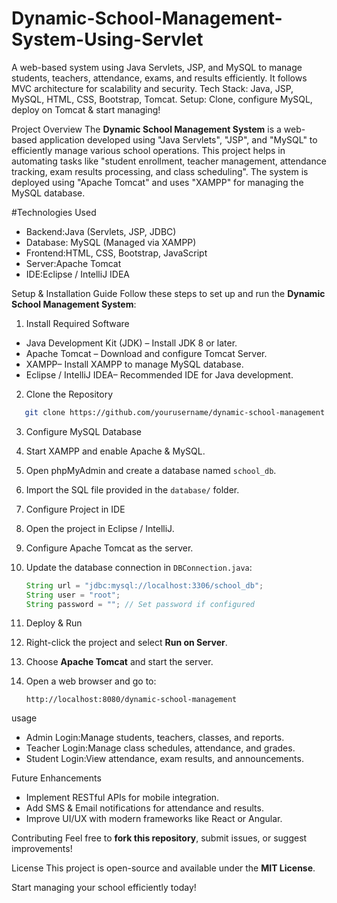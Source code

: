 # Dynamic-School-Management-System-Using-Servlet
A web-based system using Java Servlets, JSP, and MySQL to manage students, teachers, attendance, exams, and results efficiently. It follows MVC architecture for scalability and security. Tech Stack: Java, JSP, MySQL, HTML, CSS, Bootstrap, Tomcat.  Setup: Clone, configure MySQL, deploy on Tomcat &amp; start managing! 


Project Overview
The **Dynamic School Management System** is a web-based application developed using "Java Servlets", "JSP", and "MySQL" to efficiently manage various school operations. This project helps in automating tasks like "student enrollment, teacher management, attendance tracking, exam results processing, and class scheduling". The system is deployed using "Apache Tomcat" and uses "XAMPP" for managing the MySQL database.


#Technologies Used
- Backend:Java (Servlets, JSP, JDBC)  
- Database: MySQL (Managed via XAMPP)  
- Frontend:HTML, CSS, Bootstrap, JavaScript  
- Server:Apache Tomcat  
- IDE:Eclipse / IntelliJ IDEA  

Setup & Installation Guide
Follow these steps to set up and run the **Dynamic School Management System**:

1. Install Required Software
- Java Development Kit (JDK) – Install JDK 8 or later.
- Apache Tomcat – Download and configure Tomcat Server.
- XAMPP– Install XAMPP to manage MySQL database.
- Eclipse / IntelliJ IDEA– Recommended IDE for Java development.

2. Clone the Repository
```bash
   git clone https://github.com/yourusername/dynamic-school-management.git
```

3. Configure MySQL Database
1. Start XAMPP and enable Apache & MySQL.
2. Open phpMyAdmin and create a database named `school_db`.
3. Import the SQL file provided in the `database/` folder.

 4. Configure Project in IDE
1. Open the project in Eclipse / IntelliJ.
2. Configure Apache Tomcat as the server.
3. Update the database connection in `DBConnection.java`:
   ```java
   String url = "jdbc:mysql://localhost:3306/school_db";
   String user = "root";
   String password = ""; // Set password if configured
   ```

5. Deploy & Run
1. Right-click the project and select **Run on Server**.
2. Choose **Apache Tomcat** and start the server.
3. Open a web browser and go to:  
   ```
   http://localhost:8080/dynamic-school-management
   ```
usage
- Admin Login:Manage students, teachers, classes, and reports.
- Teacher Login:Manage class schedules, attendance, and grades.
- Student Login:View attendance, exam results, and announcements.

Future Enhancements
- Implement RESTful APIs for mobile integration.
- Add SMS & Email notifications for attendance and results.
- Improve UI/UX with modern frameworks like React or Angular.

Contributing
Feel free to **fork this repository**, submit issues, or suggest improvements!

License
This project is open-source and available under the **MIT License**.

Start managing your school efficiently today!


